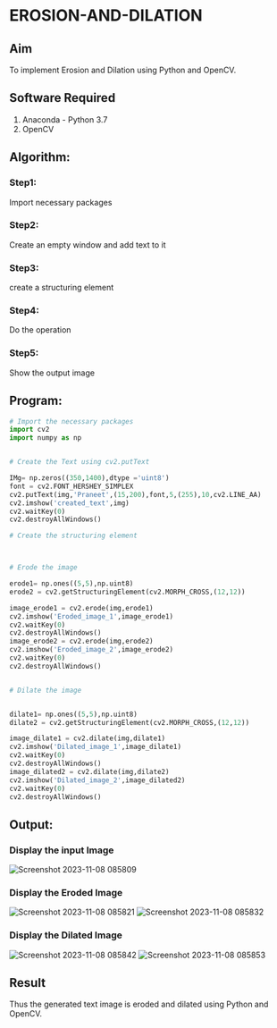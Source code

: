 # EROSION-AND-DILATION

## Aim
To implement Erosion and Dilation using Python and OpenCV.
## Software Required
1. Anaconda - Python 3.7
2. OpenCV
## Algorithm:
### Step1:
Import necessary packages

### Step2:
Create an empty window and add text to it
### Step3:
create a structuring element

### Step4:
Do the operation

### Step5:
Show the output image

 
## Program:

``` Python
# Import the necessary packages
import cv2
import numpy as np


# Create the Text using cv2.putText

IMg= np.zeros((350,1400),dtype ='uint8')
font = cv2.FONT_HERSHEY_SIMPLEX
cv2.putText(img,'Praneet',(15,200),font,5,(255),10,cv2.LINE_AA)
cv2.imshow('created_text',img)
cv2.waitKey(0)
cv2.destroyAllWindows()

# Create the structuring element



# Erode the image

erode1= np.ones((5,5),np.uint8)
erode2 = cv2.getStructuringElement(cv2.MORPH_CROSS,(12,12))

image_erode1 = cv2.erode(img,erode1)
cv2.imshow('Eroded_image_1',image_erode1)
cv2.waitKey(0)
cv2.destroyAllWindows()
image_erode2 = cv2.erode(img,erode2)
cv2.imshow('Eroded_image_2',image_erode2)
cv2.waitKey(0)
cv2.destroyAllWindows()


# Dilate the image


dilate1= np.ones((5,5),np.uint8)
dilate2 = cv2.getStructuringElement(cv2.MORPH_CROSS,(12,12))

image_dilate1 = cv2.dilate(img,dilate1)
cv2.imshow('Dilated_image_1',image_dilate1)
cv2.waitKey(0)
cv2.destroyAllWindows()
image_dilated2 = cv2.dilate(img,dilate2)
cv2.imshow('Dilated_image_2',image_dilated2)
cv2.waitKey(0)
cv2.destroyAllWindows()


```
## Output:

### Display the input Image
![Screenshot 2023-11-08 085809](https://github.com/Praneet002/EROSION-AND-DILATION/assets/94308200/e250b046-0ba0-45cd-9093-b735b09a9889)



### Display the Eroded Image
![Screenshot 2023-11-08 085821](https://github.com/Praneet002/EROSION-AND-DILATION/assets/94308200/b94c6f94-9b84-4888-b029-b8073bf63f4c)
![Screenshot 2023-11-08 085832](https://github.com/Praneet002/EROSION-AND-DILATION/assets/94308200/a8e1b0ea-0d3e-4247-bb71-47d765909e7c)


### Display the Dilated Image

![Screenshot 2023-11-08 085842](https://github.com/Praneet002/EROSION-AND-DILATION/assets/94308200/08dde27b-a177-4338-a4ad-30ae34cebbb5)
![Screenshot 2023-11-08 085853](https://github.com/Praneet002/EROSION-AND-DILATION/assets/94308200/e2ae1d75-950f-4648-9ff6-e46140f46ba8)


## Result
Thus the generated text image is eroded and dilated using Python and OpenCV.
